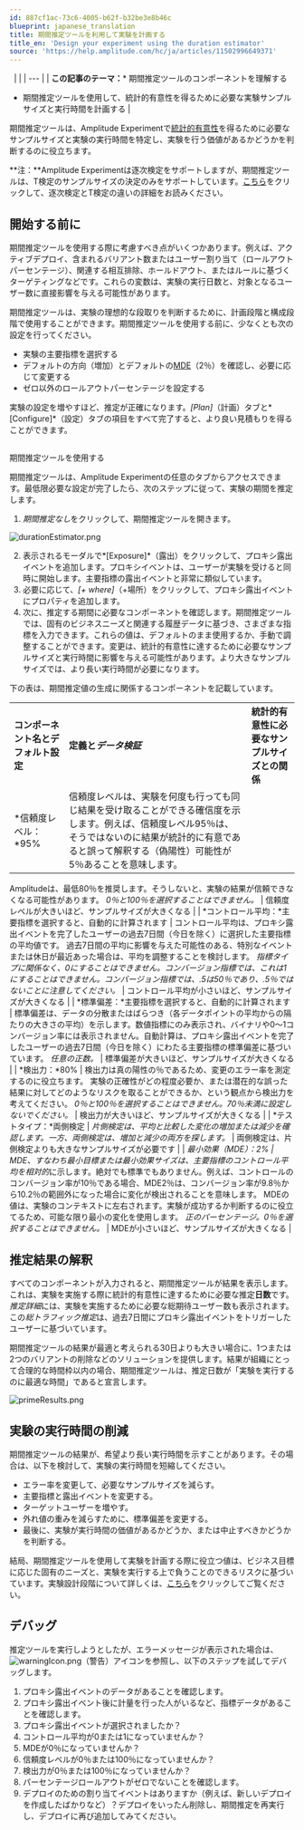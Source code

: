 ```yaml
---
id: 887cf1ac-73c6-4005-b62f-b32be3e8b46c
blueprint: japanese_translation
title: 期間推定ツールを利用して実験を計画する
title_en: 'Design your experiment using the duration estimator'
source: 'https://help.amplitude.com/hc/ja/articles/11502996649371'
---
```

 
|  |
| --- |
| **この記事のテーマ：*** 期間推定ツールのコンポーネントを理解する
* 期間推定ツールを使用して、統計的有意性を得るために必要な実験サンプルサイズと実行時間を計画する
 |

期間推定ツールは、Amplitude Experimentで[統計的有意性](https://en.wikipedia.org/wiki/Statistical_significance)を得るために必要なサンプルサイズと実験の実行時間を特定し、実験を行う価値があるかどうかを判断するのに役立ちます。

**注：**Amplitude Experimentは逐次検定をサポートしますが、期間推定ツールは、T検定のサンプルサイズの決定のみをサポートしています。[こちら](https://amplitude.com/blog/sequential-test-vs-t-test)をクリックして、逐次検定とT検定の違いの詳細をお読みください。

## 開始する前に

期間推定ツールを使用する際に考慮すべき点がいくつかあります。例えば、アクティブデプロイ、含まれるバリアント数またはユーザー割り当て（ロールアウトパーセンテージ）、関連する相互排除、ホールドアウト、またはルールに基づくターゲティングなどです。これらの変数は、実験の実行日数と、対象となるユーザー数に直接影響を与える可能性があります。

期間推定ツールは、実験の理想的な段取りを判断するために、計画段階と構成段階で使用することができます。期間推定ツールを使用する前に、少なくとも次の設定を行ってください。

* 実験の主要指標を選択する
* デフォルトの方向（増加）とデフォルトの[MDE](https://help.amplitude.com/hc/en-us/articles/12785071886875)（2％）を確認し、必要に応じて変更する
* ゼロ以外のロールアウトパーセンテージを設定する

実験の設定を増やすほど、推定が正確になります。*[Plan]*（計画）タブと*[Configure]*（設定）タブの項目をすべて完了すると、より良い見積もりを得ることができます。

## 
期間推定ツールを使用する

期間推定ツールは、Amplitude Experimentの任意のタブからアクセスできます。最低限必要な設定が完了したら、次のステップに従って、実験の期間を推定します。

1. *期間推定なし*をクリックして、期間推定ツールを開きます。

![durationEstimator.png](/docs/output/img/jp/durationestimator-png.png)

2. 表示されるモーダルで*[Exposure]*（露出）をクリックして、プロキシ露出イベントを追加します。プロキシイベントは、ユーザーが実験を受けると同時に開始します。主要指標の露出イベントと非常に類似しています。
3. 必要に応じて、*[+ where]*（+場所）をクリックして、プロキシ露出イベントにプロパティを追加します。
4. 次に、推定する期間に必要なコンポーネントを確認します。期間推定ツールでは、固有のビジネスニーズと関連する履歴データに基づき、さまざまな指標を入力できます。これらの値は、デフォルトのまま使用するか、手動で調整することができます。変更は、統計的有意性に達するために必要なサンプルサイズと実行時間に影響を与える可能性があります。より大きなサンプルサイズでは、より長い実行時間が必要になります。

下の表は、期間推定値の生成に関係するコンポーネントを記載しています。

|  |  |  |
| --- | --- | --- |
| **コンポーネント名とデフォルト設定** | **定義と*データ検証*** | **統計的有意性に必要なサンプルサイズとの関係** |
| *信頼度レベル：*95% | 信頼度レベルは、実験を何度も行っても同じ結果を受け取ることができる確信度を示します。例えば、信頼度レベル95％は、そうではないのに結果が統計的に有意であると誤って解釈する（偽陽性）可能性が5％あることを意味します。
Amplitudeは、最低80％を推奨します。そうしないと、実験の結果が信頼できなくなる可能性があります。
*0％と100％を選択することはできません。* | 信頼度レベルが大きいほど、サンプルサイズが大きくなる |
| *コントロール平均：*主要指標を選択すると、自動的に計算されます | コントロール平均は、プロキシ露出イベントを完了したユーザーの過去7日間（今日を除く）に選択した主要指標の平均値です。
過去7日間の平均に影響を与えた可能性のある、特別なイベントまたは休日が最近あった場合は、平均を調整することを検討します。
*指標タイプに関係なく、0にすることはできません。コンバージョン指標では、これは1にすることはできません。コンバージョン指標では、.5は50％であり、.5％ではないことに注意してください。* | コントロール平均が小さいほど、サンプルサイズが大きくなる |
| *標準偏差：*主要指標を選択すると、自動的に計算されます | 標準偏差は、データの分散またはばらつき（各データポイントの平均からの隔たりの大きさの平均）を示します。数値指標にのみ表示され、バイナリや0～1コンバージョン率には表示されません。自動計算は、プロキシ露出イベントを完了したユーザーの過去7日間（今日を除く）にわたる主要指標の標準偏差に基づいています。
*任意の正数。* | 標準偏差が大きいほど、サンプルサイズが大きくなる |
| *検出力：*80% | 検出力は真の陽性の％であるため、変更のエラー率を測定するのに役立ちます。
実験の正確性がどの程度必要か、または潜在的な誤った結果に対してどのようなリスクを取ることができるか、という観点から検出力を考えてください。
*0％と100％を選択することはできません。70％未満に設定しないでください。* | 検出力が大きいほど、サンプルサイズが大きくなる |
| *テストタイプ：*両側検定 | *片側検定は、平均と比較した変化の増加または減少を確認します。一方、両側検定は、増加と減少の両方を探します。* | 両側検定は、片側検定よりも大きなサンプルサイズが必要です |
| *最小効果（MDE）：*2% | MDE、すなわち最小目標または最小効果サイズは、主要指標のコントロール平均を*相対的*に示します。絶対でも標準でもありません。例えば、コントロールのコンバージョン率が10％である場合、MDE2％は、コンバージョン率が9.8％から10.2％の範囲外になった場合に変化が検出されることを意味します。
MDEの値は、実験のコンテキストに左右されます。実験が成功するか判断するのに役立てるため、可能な限り最小の変化を使用します。
*正のパーセンテージ。0％を選択することはできません。* | MDEが小さいほど、サンプルサイズが大きくなる |

## 推定結果の解釈

すべてのコンポーネントが入力されると、期間推定ツールが結果を表示します。これは、実験を実施する際に統計的有意性に達するために必要な推定**日数**です。*推定詳細*には、実験を実施するために必要な総期待ユーザー数も表示されます。この*総トラフィック推定*は、過去7日間にプロキシ露出イベントをトリガーしたユーザーに基づいています。

期間推定ツールの結果が最適と考えられる30日よりも大きい場合に、1つまたは2つのバリアントの削除などのソリューションを提供します。結果が組織にとって合理的な時間枠以内の場合、期間推定ツールは、推定日数が「実験を実行するのに最適な時間」であると宣言します。

![primeResults.png](/docs/output/img/jp/primeresults-png.png)

## 実験の実行時間の削減

期間推定ツールの結果が、希望より長い実行時間を示すことがあります。その場合は、以下を検討して、実験の実行時間を短縮してください。

* エラー率を変更して、必要なサンプルサイズを減らす。
* 主要指標と露出イベントを変更する。
* ターゲットユーザーを増やす。
* 外れ値の重みを減らすために、標準偏差を変更する。
* 最後に、実験が実行時間の価値があるかどうか、または中止すべきかどうかを判断する。

結局、期間推定ツールを使用して実験を計画する際に役立つ値は、ビジネス目標に応じた固有のニーズと、実験を実行する上で負うことのできるリスクに基づいています。実験設計段階について詳しくは、[こちら](/docs/experiment/workflow/define-goals)をクリックしてご覧ください。

## デバッグ

推定ツールを実行しようとしたが、エラーメッセージが表示された場合は、![warningIcon.png](/docs/output/img/jp/warningicon-png.png)（警告）アイコンを参照し、以下のステップを試してデバッグします。

1. プロキシ露出イベントのデータがあることを確認します。
2. プロキシ露出イベント後に計量を行った人がいるなど、指標データがあることを確認します。
3. プロキシ露出イベントが選択されましたか？
4. コントロール平均が0または1になっていませんか？
5. MDEが0％になっていませんか？
6. 信頼度レベルが0％または100％になっていませんか？
7. 検出力が0％または100％になっていませんか？
8. パーセンテージロールアウトがゼロでないことを確認します。
9. デプロイのための割り当てイベントはありますか（例えば、新しいデプロイを作成したばかりなど）？デプロイをいったん削除し、期間推定を再実行し、デプロイに再び追加してみてください。

